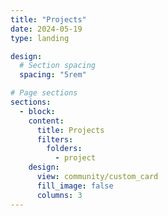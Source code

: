 ```yaml
---
title: "Projects"
date: 2024-05-19
type: landing

design:
  # Section spacing
  spacing: "5rem"

# Page sections
sections:
  - block:
    content:
      title: Projects
      filters:
        folders:
          - project
    design:
      view: community/custom_card
      fill_image: false
      columns: 3
---
```

